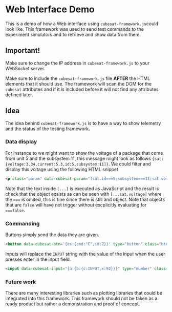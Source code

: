 # Web Interface Demo
This is a demo of how a Web interface using  `cubesat-framework.js`could look like. This framework was used to send test commands to the experiment simulators and to retrieve and show data from them.
## Important!
Make sure to change the IP address in `cubesat-framework.js` to your WebSocket server.

Make sure to include the  `cubesat-framework.js`  file **AFTER** the HTML elements that it should use. The framework will scan the DOM for the `cubesat` attributes and if it is included before it will not find any attributes defined later.

## Idea

The idea behind  `cubesat-framework.js` is to have a way to show telemetry and the status of the testing framework. 
### Data display
For instance to we might want to show the voltage of a package that come from unit 5 and the subsystem 11, this message might look as follows `{sat:{voltage:3.34,current:5.3,id:5,subsystem:11]}`. We could filter and display this voltage using the following HTML snippet
```html
<p class="param" data-cubesat-param="[sat.id===5;subsystem===11;sat.voltage]->sat.voltage">...</p>
```
Note that the text inside  `[...]` is executed as JavaScript and the result is check that the object exsists as can be seen with `[...sat.voltage]` where the `===` is omited, this is fine since there is still and object. Note that objects that are `false` will have not trigger without excplicitly evaluating for `===false`. 
### Commanding
Buttons simply send the data they are given.
```html
<button data-cubesat-btn='{es:{cmd:"C",id:2}}' type="button" class="btn btn-success">Request Current</button>
```
Inputs will replace the `INPUT` string with the value of the input when the user presses enter in the input field.

```html
<input data-cubesat-input="{a:{b:{c:INPUT,x:92}}}" type="number" class="form-control">
```

### Future work
There are many interesting libraries such as plotting libraries that could be integrated into this framework. This framework should not be taken as a ready product but rather a demonstration and proof of concept.
